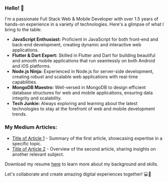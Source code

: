 ### Hello! 👋

I'm a passionate Full Stack Web & Mobile Developer with over 1.5 years of hands-on experience in a variety of technologies. Here's a glimpse of what I bring to the table:

- **JavaScript Enthusiast:** Proficient in JavaScript for both front-end and back-end development, creating dynamic and interactive web applications.
- **Flutter & Dart Expert:** Skilled in Flutter and Dart for building beautiful and smooth mobile applications that run seamlessly on both Android and iOS platforms.
- **Node.js Ninja:** Experienced in Node.js for server-side development, creating robust and scalable web applications with real-time capabilities.
- **MongoDB Maestro:** Well-versed in MongoDB to design efficient database structures for web and mobile applications, ensuring data integrity and scalability.
- **Tech Junkie:** Always exploring and learning about the latest technologies to stay at the forefront of web and mobile development trends.

### My Medium Articles:
- [Title of Article 1](#) - Summary of the first article, showcasing expertise in a specific topic.
- [Title of Article 2](#) - Overview of the second article, sharing insights on another relevant subject.

Download my resume [here](#) to learn more about my background and skills.

Let's collaborate and create amazing digital experiences together! 💻📱
